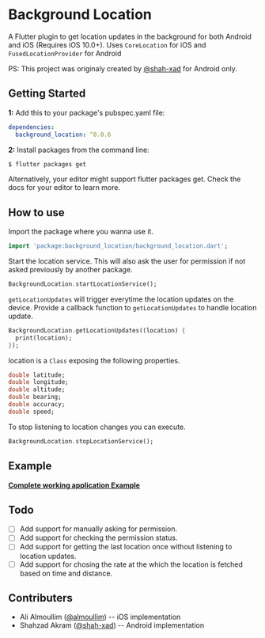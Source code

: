 # Background Location

A Flutter plugin to get location updates in the background for both Android and iOS (Requires iOS 10.0+). Uses `CoreLocation` for iOS and `FusedLocationProvider` for Android

PS: This project was originaly created by [@shah-xad](https://github.com/shah-xad/flutter_background_location) for Android only.

## Getting Started

**1:** Add this to your package's pubspec.yaml file:

```yaml
dependencies:
  background_location: ^0.0.6
```

**2:** Install packages from the command line:

```bash
$ flutter packages get
```

Alternatively, your editor might support flutter packages get. Check the docs for your editor to learn more.

## How to use

Import the package where you wanna use it.

```dart
import 'package:background_location/background_location.dart';
```

Start the location service. This will also ask the user for permission if not asked previously by another package.

```dart
BackgroundLocation.startLocationService();
```

`getLocationUpdates` will trigger everytime the location updates on the device. Provide a callback function to `getLocationUpdates` to handle location update.

```dart
BackgroundLocation.getLocationUpdates((location) {
  print(location);
});
```

location is a `Class` exposing the following properties.

```dart
double latitude;
double longitude;
double altitude;
double bearing;
double accuracy;
double speed;
```

To stop listening to location changes you can execute.

```dart
BackgroundLocation.stopLocationService();
```

## Example

**[Complete working application Example](https://github.com/almoullim/background_location/tree/master/example)**

## Todo

- [ ] Add support for manually asking for permission.
- [ ] Add support for checking the permission status.
- [ ] Add support for getting the last location once without listening to location updates.
- [ ] Add support for chosing the rate at the which the location is fetched based on time and distance.

## Contributers

- Ali Almoullim ([@almoullim](https://github.com/Almoullim)) -- iOS implementation
- Shahzad Akram ([@shah-xad](https://github.com/shah-xad)) -- Android implementation
